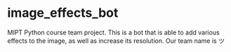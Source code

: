 # image_effects_bot
MIPT Python course team project.
This is a bot that is able to add various effects to the image, as well as increase its resolution.
Our team name is ツ
